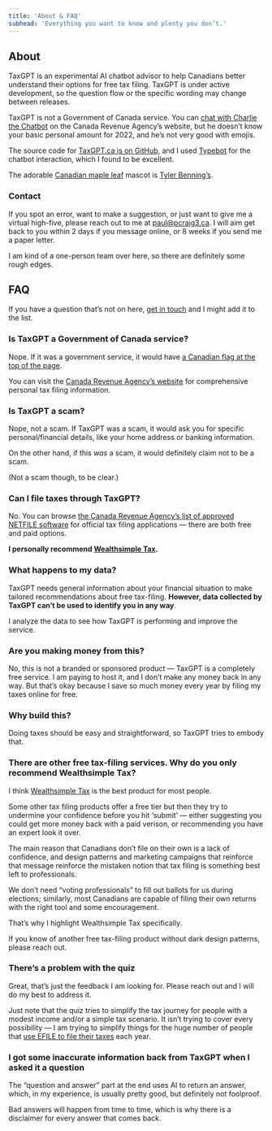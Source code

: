 ```yaml
---
title: 'About & FAQ'
subhead: 'Everything you want to know and plenty you don’t.'
---
```


## About

TaxGPT is an experimental AI chatbot advisor to help Canadians better understand their options for free tax filing. TaxGPT is under active development, so the question flow or the specific wording may change between releases.

TaxGPT is not a Government of Canada service. You can [chat with Charlie the Chatbot](https://www.canada.ca/en/services/taxes/income-tax/personal-income-tax.html) on the Canada Revenue Agency’s website, but he doesn’t know your basic personal amount for 2022, and he’s not very good with emojis.

The source code for [TaxGPT.ca is on GitHub](https://github.com/pcraig3/tax-gpt), and I used [Typebot](https://typebot.io/) for the chatbot interaction, which I found to be excellent.

The adorable [Canadian maple leaf](/robot.svg) mascot is [Tyler Benning’s](https://tylerbenning.com).

### Contact

If you spot an error, want to make a suggestion, or just want to give me a virtual high-five, please reach out to me at [paul@pcraig3.ca](mailto:paul@pcraig3.ca). I will aim get back to you within 2 days if you message online, or 8 weeks if you send me a paper letter.

I am kind of a one-person team over here, so there are definitely some rough edges.

## FAQ

If you have a question that’s not on here, [get in touch](mailto:paul@pcraig3.ca) and I might add it to the list.

### Is TaxGPT a Government of Canada service?

Nope. If it was a government service, it would have [a Canadian flag at the top of the page](https://design.canada.ca/common-design-patterns/global-header.html).

You can visit the [Canada Revenue Agency’s website](https://www.canada.ca/en/services/taxes/income-tax/personal-income-tax.html) for comprehensive personal tax filing information.

### Is TaxGPT a scam?

Nope, not a scam. If TaxGPT was a scam, it would ask you for specific personal/financial details, like your home address or banking information.

On the other hand, if this _was_ a scam, it would definitely claim not to be a scam.

(Not a scam though, to be clear.)

### Can I file taxes through TaxGPT?

No. You can browse [the Canada Revenue Agency’s list of approved NETFILE software](https://www.canada.ca/en/revenue-agency/services/e-services/e-services-individuals/netfile-overview/certified-software-netfile-program.html#h_1) for official tax filing applications — there are both free and paid options.

**I personally recommend [Wealthsimple Tax](https://www.wealthsimple.com/en-ca/tax).**

### What happens to my data?

TaxGPT needs general information about your financial situation to make tailored recommendations about free tax-filing. **However, data collected by TaxGPT can’t be used to identify you in any way**.

I analyze the data to see how TaxGPT is performing and improve the service.

### Are you making money from this?

No, this is not a branded or sponsored product — TaxGPT is a completely free service. I am paying to host it, and I don’t make any money back in any way. But that’s okay because I save so much money every year by filing my taxes online for free.

### Why build this?

Doing taxes should be easy and straightforward, so TaxGPT tries to embody that.

### There are other free tax-filing services. Why do you only recommend Wealthsimple Tax?

I think [Wealthsimple Tax](https://www.wealthsimple.com/en-ca/tax) is the best product for most people.

Some other tax filing products offer a free tier but then they try to undermine your confidence before you hit ‘submit’ — either suggesting you could get more money back with a paid verison, or recommending you have an expert look it over.

The main reason that Canadians don’t file on their own is a lack of confidence, and design patterns and marketing campaigns that reinforce that message reinforce the mistaken notion that tax filing is something best left to professionals.

We don’t need “voting professionals” to fill out ballots for us during elections; similarly, most Canadians are capable of filing their own returns with the right tool and some encouragement.

That’s why I highlight Wealthsimple Tax specifically.

If you know of another free tax-filing product without dark design patterns, please reach out.

### There’s a problem with the quiz

Great, that’s just the feedback I am looking for. Please reach out and I will do my best to address it.

Just note that the quiz tries to simplify the tax journey for people with a modest income and/or a simple tax scenario. It isn’t trying to cover every possibility — I am trying to simplify things for the huge number of people that [use EFILE to file their taxes](https://www.canada.ca/en/revenue-agency/corporate/about-canada-revenue-agency-cra/individual-income-tax-return-statistics.html) each year.

### I got some inaccurate information back from TaxGPT when I asked it a question

The “question and answer” part at the end uses AI to return an answer, which, in my experience, is usually pretty good, but definitely not foolproof.

Bad answers will happen from time to time, which is why there is a disclaimer for every answer that comes back.
